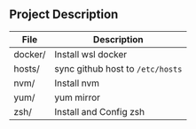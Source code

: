## Project Description
| **File**|**Description**|
|-|-| 
|docker/|Install wsl docker|
|hosts/|sync github host to `/etc/hosts`|
|nvm/|Install nvm|
|yum/| yum mirror|
|zsh/|Install and Config zsh|